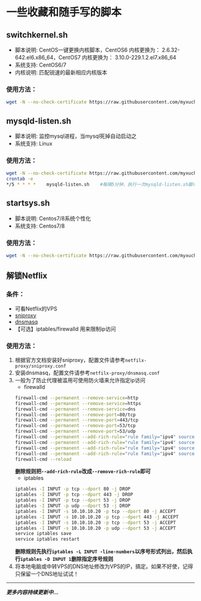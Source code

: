# 一些收藏和随手写的脚本

## switchkernel.sh

- 脚本说明: CentOS一键更换内核脚本，CentOS6 内核更换为： 2.6.32-642.el6.x86_64，CentOS7 内核更换为： 3.10.0-229.1.2.el7.x86_64
- 系统支持: CentOS6/7
- 内核说明: 匹配锐速的最新相应内核版本

### 使用方法：
``` bash
wget -N --no-check-certificate https://raw.githubusercontent.com/myxuchangbin/shellscript/master/switchkernel.sh && chmod +x bbr.sh && bash switchkernel.sh
```
## mysqld-listen.sh

- 脚本说明: 监控mysql进程，当mysql死掉自动启动之
- 系统支持: Linux

### 使用方法：
``` bash
wget -N --no-check-certificate https://raw.githubusercontent.com/myxuchangbin/shellscript/master/mysqld-listen.sh && chmod +x mysqld-listen.sh
crontab -e
*/5 * * * *    mysqld-listen.sh    #每隔5分钟，执行一次mysqld-listen.sh脚本。
```

## startsys.sh

- 脚本说明: Centos7/8系统个性化
- 系统支持: Centos7/8

### 使用方法：
``` bash
wget -N --no-check-certificate https://raw.githubusercontent.com/myxuchangbin/shellscript/master/startsys.sh && bash startsys.sh
```

## 解锁Netflix

### 条件：
- 可看Netflix的VPS
- [sniproxy](https://github.com/dlundquist/sniproxy)
- [dnsmasq](http://www.thekelleys.org.uk/dnsmasq/doc.html)
- 【可选】iptables/firewalld 用来限制ip访问

### 使用方法：
1. 根据官方文档安装好sniproxy，配置文件请参考`netfilx-proxy/sniproxy.conf`
2. 安装dnsmasq，配置文件请参考`netfilx-proxy/dnsmasq.conf`
3. 一般为了防止代理被滥用可使用防火墙来允许指定ip访问
   * firewalld
   ``` bash
   firewall-cmd --permanent --remove-service=http
   firewall-cmd --permanent --remove-service=https
   firewall-cmd --permanent --remove-service=dns
   firewall-cmd --permanent --remove-port=80/tcp
   firewall-cmd --permanent --remove-port=443/tcp
   firewall-cmd --permanent --remove-port=53/tcp
   firewall-cmd --permanent --remove-port=53/udp
   firewall-cmd --permanent --add-rich-rule="rule family="ipv4" source address="192.168.1.66" port protocol="tcp" port="80" accept"
   firewall-cmd --permanent --add-rich-rule="rule family="ipv4" source address="192.168.1.66" port protocol="tcp" port="443" accept"
   firewall-cmd --permanent --add-rich-rule="rule family="ipv4" source address="192.168.1.66" port protocol="tcp" port="53" accept"
   firewall-cmd --permanent --add-rich-rule="rule family="ipv4" source address="192.168.1.66" port protocol="udp" port="53" accept"
   firewall-cmd --reload
   ```
   **删除规则把`--add-rich-rule`改成`--remove-rich-rule`即可**
   * iptables
   ``` bash
   iptables -I INPUT -p tcp --dport 80 -j DROP
   iptables -I INPUT -p tcp --dport 443 -j DROP
   iptables -I INPUT -p tcp --dport 53 -j DROP
   iptables -I INPUT -p udp --dport 53 -j DROP
   iptables -I INPUT -s 10.10.10.20 -p tcp --dport 80 -j ACCEPT
   iptables -I INPUT -s 10.10.10.20 -p tcp --dport 443 -j ACCEPT
   iptables -I INPUT -s 10.10.10.20 -p tcp --dport 53 -j ACCEPT
   iptables -I INPUT -s 10.10.10.20 -p udp --dport 53 -j ACCEPT
   service iptables save
   service iptables restart
   ```
   **删除规则先执行`iptables -L INPUT -line-numbers`以序号形式列出，然后执行`iptables -D INPUT 1`删除指定序号规则**
4. 将本地电脑或中转VPS的DNS地址修改为VPS的IP，搞定。如果不好使，记得只保留一个DNS地址试试！
---
***更多内容持续更新中...***
